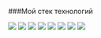###Мой стек технологий


<img src="https://img.shields.io/badge/Python-red?style=for-the-badge&logo=Python&logoColor=white"/> <img src="https://img.shields.io/badge/HTML-orange?style=for-the-badge&logo=HTML5&logoColor=white"/> <img src="https://img.shields.io/badge/CSS-blue?style=for-the-badge&logo=CSS3&logoColor=white"/> <img src="https://img.shields.io/badge/JAVASCRIPT-F0DB4F?style=for-the-badge&logo=JavaScript&logoColor=white"/> <img src="https://img.shields.io/badge/Markdown-blue?style=for-the-badge&logo=Markdown&logoColor=white"/> <img src="https://img.shields.io/badge/GitHub-000000?style=for-the-badge&logo=GitHub&logoColor=white"/> <img src="https://img.shields.io/badge/PHP-AEB2D5?style=for-the-badge&logo=PHP&logoColor=white"/> <img src="https://img.shields.io/badge/Photoshop-darkblue?style=for-the-badge&logo=Adobe Photoshop&logoColor=white"/>
